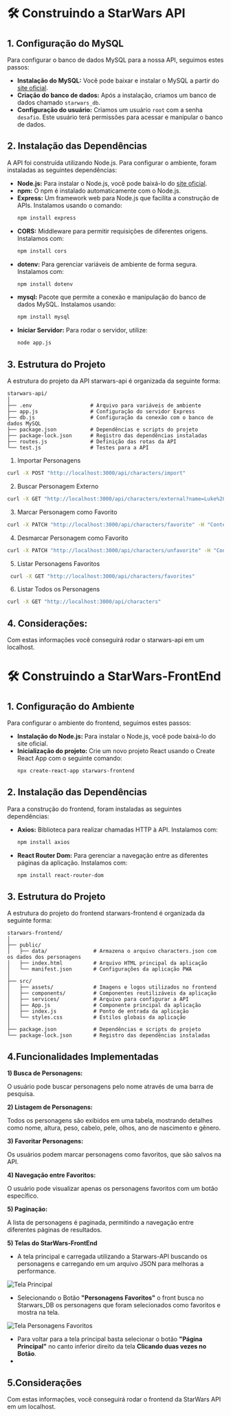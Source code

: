 # 🛠 Construindo a StarWars API

## 1. Configuração do MySQL

Para configurar o banco de dados MySQL para a nossa API, seguimos estes passos:

- **Instalação do MySQL:** Você pode baixar e instalar o MySQL a partir do [site oficial](https://www.mysql.com/downloads/).
- **Criação do banco de dados:** Após a instalação, criamos um banco de dados chamado `starwars_db`.
- **Configuração do usuário:** Criamos um usuário `root` com a senha `desafio`. Este usuário terá permissões para acessar e manipular o banco de dados.

## 2. Instalação das Dependências

A API foi construída utilizando Node.js. Para configurar o ambiente, foram instaladas as seguintes dependências:

- **Node.js:** Para instalar o Node.js, você pode baixá-lo do [site oficial](https://nodejs.org/).
- **npm:** O npm é instalado automaticamente com o Node.js.
- **Express:** Um framework web para Node.js que facilita a construção de APIs. Instalamos usando o comando:
  ```bash
  npm install express
- **CORS:** Middleware para permitir requisições de diferentes origens. Instalamos com:
  ```bash
  npm install cors
- **dotenv:** Para gerenciar variáveis de ambiente de forma segura. Instalamos com:
   ```bash
  npm install dotenv
- **mysql:** Pacote que permite a conexão e manipulação do banco de dados MySQL. Instalamos usando:
  ```bash
  npm install mysql
- **Iniciar Servidor:** Para rodar o servidor, utilize:
  ```bash
  node app.js

## 3. Estrutura do Projeto

A estrutura do projeto da API starwars-api é organizada da seguinte forma:
  ```
  starwars-api/
  │
  ├── .env                   # Arquivo para variáveis de ambiente
  ├── app.js                 # Configuração do servidor Express
  ├── db.js                  # Configuração da conexão com o banco de dados MySQL
  ├── package.json           # Dependências e scripts do projeto
  ├── package-lock.json      # Registro das dependências instaladas
  ├── routes.js              # Definição das rotas da API
  └── test.js                # Testes para a API
  ```


1. Importar Personagens
  ```bash
  curl -X POST "http://localhost:3000/api/characters/import"
  ```
2. Buscar Personagem Externo
  ```bash
  curl -X GET "http://localhost:3000/api/characters/external?name=Luke%20Skywalker"
  ```
3. Marcar Personagem como Favorito
  ```bash
  curl -X PATCH "http://localhost:3000/api/characters/favorite" -H "Content-Type: application/json" -d "{\"name\": \"Luke Skywalker\"}"
  ```
4. Desmarcar Personagem como Favorito
  ```bash
  curl -X PATCH "http://localhost:3000/api/characters/unfavorite" -H "Content-Type: application/json" -d "{\"name\": \"Luke Skywalker\"}"
  ```
5. Listar Personagens Favoritos
  ```bash
   curl -X GET "http://localhost:3000/api/characters/favorites"
  ```
6. Listar Todos os Personagens
  ```bash
  curl -X GET "http://localhost:3000/api/characters"
  ```
## 4. Considerações:

Com estas informações você conseguirá rodar o starwars-api em um localhost.

# 🛠 Construindo a StarWars-FrontEnd

## 1. Configuração do Ambiente

Para configurar o ambiente do frontend, seguimos estes passos:

- **Instalação do Node.js:** Para instalar o Node.js, você pode baixá-lo do site oficial.
- **Inicialização do projeto:** Crie um novo projeto React usando o Create React App com o seguinte comando:
  ```bash
  npx create-react-app starwars-frontend
  ```

## 2. Instalação das Dependências

Para a construção do frontend, foram instaladas as seguintes dependências:

- **Axios:** Biblioteca para realizar chamadas HTTP à API. Instalamos com:
  ```bash
  npm install axios
  ```
- **React Router Dom:** Para gerenciar a navegação entre as diferentes páginas da aplicação. Instalamos com:
  ```bash
  npm install react-router-dom
  ```
## 3. Estrutura do Projeto

A estrutura do projeto do frontend starwars-frontend é organizada da seguinte forma:

```
starwars-frontend/
│
├── public/
│   ├── data/               # Armazena o arquivo characters.json com os dados dos personagens
│   ├── index.html          # Arquivo HTML principal da aplicação
│   └── manifest.json       # Configurações da aplicação PWA
│
├── src/
│   ├── assets/             # Imagens e logos utilizados no frontend
│   ├── components/         # Componentes reutilizáveis da aplicação
│   ├── services/           # Arquivo para configurar a API
│   ├── App.js              # Componente principal da aplicação
│   ├── index.js            # Ponto de entrada da aplicação
│   └── styles.css          # Estilos globais da aplicação
│
├── package.json            # Dependências e scripts do projeto
└── package-lock.json       # Registro das dependências instaladas
````

## 4.Funcionalidades Implementadas

**1) Busca de Personagens:**

O usuário pode buscar personagens pelo nome através de uma barra de pesquisa.

**2) Listagem de Personagens:**

Todos os personagens são exibidos em uma tabela, mostrando detalhes como nome, altura, peso, cabelo, pele, olhos, ano de nascimento e gênero.

**3) Favoritar Personagens:**

Os usuários podem marcar personagens como favoritos, que são salvos na API.

**4) Navegação entre Favoritos:**

O usuário pode visualizar apenas os personagens favoritos com um botão específico.

**5) Paginação:**

A lista de personagens é paginada, permitindo a navegação entre diferentes páginas de resultados.

**5) Telas do StarWars-FrontEnd**

- A tela principal e carregada utilizando a Starwars-API buscando os personagens e carregando em um arquivo JSON para melhoras a performance.

![Tela Principal](https://github.com/user-attachments/assets/5e188581-0dbb-43cb-a4e1-bf7b36e1ccdc)

- Selecionando o Botão **"Personagens Favoritos"** o front busca no Starwars_DB os personagens que foram selecionados como favoritos e mostra na tela.

![Tela Personagens Favoritos](https://github.com/user-attachments/assets/197f8a07-fd32-4d23-8194-83ea3d3472a9)

- Para voltar para a tela principal basta selecionar o botão **"Página Principal"** no canto inferior direito da tela **Clicando duas vezes no Botão**.
- 
## 5.Considerações

Com estas informações, você conseguirá rodar o frontend da StarWars API em um localhost.





